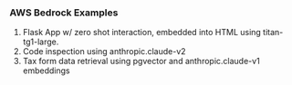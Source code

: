 ### AWS Bedrock Examples


1. Flask App w/ zero shot interaction, embedded into HTML using titan-tg1-large.
2. Code inspection using anthropic.claude-v2
3. Tax form data retrieval using pgvector and anthropic.claude-v1 embeddings
